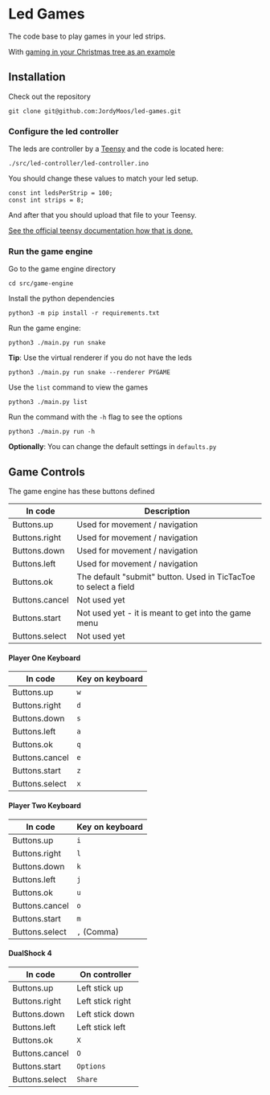 # Led Games

The code base to play games in your led strips.

With [gaming in your Christmas tree as an example](https://twitter.com/JordyMoos/status/1206568610275241984)

## Installation

Check out the repository
```
git clone git@github.com:JordyMoos/led-games.git
```

### Configure the led controller

The leds are controller by a [Teensy](https://www.pjrc.com/store/teensy32_pins.html) and the code is located here:
```
./src/led-controller/led-controller.ino
```

You should change these values to match your led setup.
```
const int ledsPerStrip = 100;
const int strips = 8;
```

And after that you should upload that file to your Teensy.


[See the official teensy documentation how that is done.](https://www.pjrc.com/teensy/td_download.html)


### Run the game engine

Go to the game engine directory
```
cd src/game-engine
```

Install the python dependencies
```
python3 -m pip install -r requirements.txt
```

Run the game engine:
```
python3 ./main.py run snake
```

**Tip**:
Use the virtual renderer if you do not have the leds
```
python3 ./main.py run snake --renderer PYGAME
```

Use the `list` command to view the games
```
python3 ./main.py list
```

Run the command with the `-h` flag to see the options
```
python3 ./main.py run -h
```

**Optionally**:
You can change the default settings in `defaults.py`


## Game Controls

The game engine has these buttons defined

In code | Description
--- | --- 
Buttons.up | Used for movement / navigation
Buttons.right | Used for movement / navigation 
Buttons.down | Used for movement / navigation
Buttons.left | Used for movement / navigation
Buttons.ok | The default "submit" button. Used in TicTacToe to select a field
Buttons.cancel | Not used yet
Buttons.start | Not used yet - it is meant to get into the game menu
Buttons.select | Not used yet

#### Player One Keyboard
 
In code | Key on keyboard
--- | --- 
Buttons.up | `w`
Buttons.right | `d` 
Buttons.down | `s`
Buttons.left | `a`
Buttons.ok | `q`
Buttons.cancel | `e`
Buttons.start | `z`
Buttons.select | `x`

#### Player Two Keyboard
 
In code | Key on keyboard
--- | --- 
Buttons.up | `i`
Buttons.right | `l` 
Buttons.down | `k`
Buttons.left | `j`
Buttons.ok | `u`
Buttons.cancel | `o`
Buttons.start | `m`
Buttons.select | `,` (Comma)

#### DualShock 4

In code | On controller
--- | --- 
Buttons.up | Left stick up
Buttons.right | Left stick right 
Buttons.down | Left stick down
Buttons.left | Left stick left
Buttons.ok | `X`
Buttons.cancel | `O`
Buttons.start | `Options`
Buttons.select | `Share`
